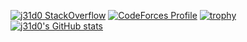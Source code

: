 [![j31d0 StackOverflow](https://github-readme-stackoverflow.vercel.app/?userID=9164688)](https://stackoverflow.com/users/9164688/j31d0)
[![CodeForces Profile](http://cf.leed.at?id=j31d0)](https://codeforces.com/profile/j31d0)
[![trophy](https://github-profile-trophy.vercel.app/?username=j31d0)](https://github.com/ryo-ma/github-profile-trophy)
[![j31d0's GitHub stats](https://github-readme-stats.vercel.app/api?username=j31d0)](https://github.com/j31d0)


<!--
**j31d0/j31d0** is a ✨ _special_ ✨ repository because its `README.md` (this file) appears on your GitHub profile.

Here are some ideas to get you started:

- 🔭 I’m currently working on ...
- 🌱 I’m currently learning ...
- 👯 I’m looking to collaborate on ...
- 🤔 I’m looking for help with ...
- 💬 Ask me about ...
- 📫 How to reach me: ...
- 😄 Pronouns: ...
- ⚡ Fun fact: ...
-->
